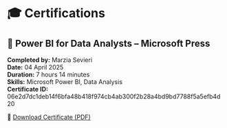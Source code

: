 # 🎓 Certifications

## 📄 Power BI for Data Analysts – Microsoft Press  
**Completed by:** Marzia Sevieri  
**Date:** 04 April 2025  
**Duration:** 7 hours 14 minutes  
**Skills:** Microsoft Power BI, Data Analysis  
**Certificate ID:** 06e2d7dc1deb14f6bfa48b418f974cb4ab300f2b28a4bd9bd7788f5a5efb4d20  

📄 [Download Certificate (PDF)](./CertificateOfCompletion_Complete%20Guide%20to%20Power%20BI%20for%20Data%20Analysts%20by%20Microsoft%20Press.pdf)
